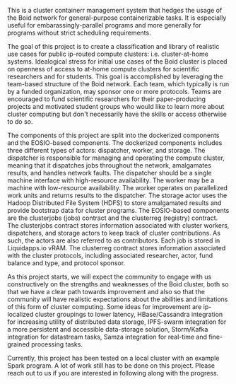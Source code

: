 This is a cluster containerr management system that hedges the usage of the Boid
network for general-purpose containerizable tasks. It is especially useful for
embarassingly-parallel programs and more generally for programs without strict
scheduling requirements.

The goal of this project is to create a classification and library of realistic use cases for public ip-routed
compute clusters: i.e. cluster-at-home systems. Idealogical stress for initial
use cases of the Boid cluster is placed on openness of access to at-home compute clusters for scientific
researchers and for students. This goal is accomplished by leveraging the
team-based structure of the Boid network. Each team, which typically is run by
a funded organization, may sponsor one or more protocols. Teams are encouraged
to fund scientific researchers for their paper-producing projects and motivated
student groups who would like to learn more about cluster computing but don't
necessarily have the skills or access otherwise to do so.

The components of this project are split into the dockerized components and the
EOSIO-based components. The dockerized components includes three different types
of actors: dispatcher, worker, and storage. The dispatcher is responsible for
managing and operating the compute cluster, meaning that it dispatches jobs
throughout the network, amalgamates results, and handles network faults. The
dispatcher should be a single machine interface with high-resource availability. The
worker may be a machine with low-resource availability. The worker operates on
parallelized work units and returns results to the dispatcher.
The storage actor uses the Hadoop Distributed File System (HDFS) to store
amalgamated results and provide bootstrap data for cluster programs.
The EOSIO-based components are the clusterjobs (jobs) contract and the clusterreg
(registry) contract. The clusterjobs contract stores information associated with cluster
workers, dispatchers, and storage actors to keep track of cluster contributions.
As such, the actors are also referred to as contributors. Each job is stored in
Liquidapps.io vRAM. The clusterreg contract stores information associated
with the cluster protocols, including associated researcher, actor, fund
balance and type, and protocol sponsor. 

As this project starts, we will expect the community to engage with us
constructively on the strengths and weaknesses of the Boid cluster, both so that
we have a clear path towards improvement and also so that the community will
have realistic expectations about the abilities and limitations of this form of
cluster computing. Some ideas for improvement are ip-localized cluster groupings
to lower latency, HBase/Cassandra integration for increasing utility of
distributed data storage, IPFS-swarm integration for a more persistent and accessible
data-storage solution, Storm/Kafka integration for datastream tasks, Samza
integration for real-time and fine-grained processing tasks.

Currently, this project has been tested on a local cluster with an example Spark
program. A lot of work still has to be done on this project. Please reach out to
us if you are interested in following along with the progress.
